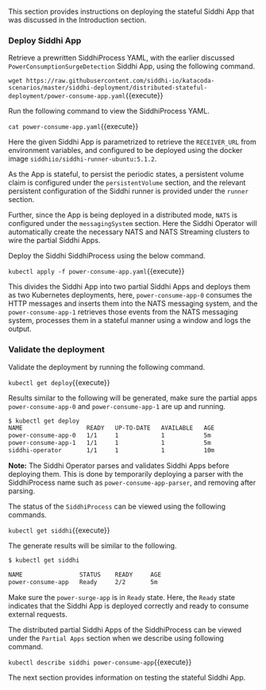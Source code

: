 This section provides instructions on deploying the stateful Siddhi App that was discussed in the Introduction section.

### Deploy Siddhi App

Retrieve a prewritten SiddhiProcess YAML, with the earlier discussed `PowerConsumptionSurgeDetection` Siddhi App, using the following command.

`wget https://raw.githubusercontent.com/siddhi-io/katacoda-scenarios/master/siddhi-deployment/distributed-stateful-deployment/power-consume-app.yaml`{{execute}}

Run the following command to view the SiddhiProcess YAML.

`cat power-consume-app.yaml`{{execute}}

Here the given Siddhi App is parametrized to retrieve the `RECEIVER_URL` from environment variables, and configured to be deployed using the docker image `siddhiio/siddhi-runner-ubuntu:5.1.2`. 

As the App is stateful, to persist the periodic states, a persistent volume claim is configured under the `persistentVolume` section, and the relevant persistent configuration of the Siddhi runner is provided under the `runner` section.

Further, since the App is being deployed in a distributed mode, `NATS` is configured under the `messagingSystem` section. Here the Siddhi Operator will automatically create the necessary NATS and NATS Streaming clusters to wire the partial Siddhi Apps.

Deploy the Siddhi SiddhiProcess using the below command.

`kubectl apply -f power-consume-app.yaml`{{execute}}

This divides the Siddhi App into two partial Siddhi Apps and deploys them as two Kubernetes deployments, here, `power-consume-app-0` consumes the HTTP messages and inserts them into the NATS messaging system, and the `power-consume-app-1` retrieves those events from the NATS messaging system, processes them in a stateful manner using a window and logs the output. 

### Validate the deployment

Validate the deployment by running the following command.

`kubectl get deploy`{{execute}}

Results similar to the following will be generated, make sure the partial apps `power-consume-app-0` and `power-consume-app-1` are up and running. 

```sh
$ kubectl get deploy
NAME                  READY   UP-TO-DATE   AVAILABLE   AGE
power-consume-app-0   1/1     1            1           5m
power-consume-app-1   1/1     1            1           5m
siddhi-operator       1/1     1            1           10m
```

**Note:** The Siddhi Operator parses and validates Siddhi Apps before deploying them. This is done by temporarily deploying a parser with the SiddhiProcess name such as `power-consume-app-parser`, and removing after parsing.

The status of the `SiddhiProcess` can be viewed using the following commands. 

`kubectl get siddhi`{{execute}}

The generate results will be similar to the following. 

```sh
$ kubectl get siddhi

NAME                STATUS    READY     AGE
power-consume-app   Ready     2/2       5m
```

Make sure the `power-surge-app` is in `Ready` state. Here, the `Ready` state indicates that the Siddhi App is deployed correctly and ready to consume external requests.

The distributed partial Siddhi Apps of the SiddhiProcess can be viewed under the `Partial Apps` section when we describe using following command.

`kubectl describe siddhi power-consume-app`{{execute}}

The next section provides information on testing the stateful Siddhi App.

